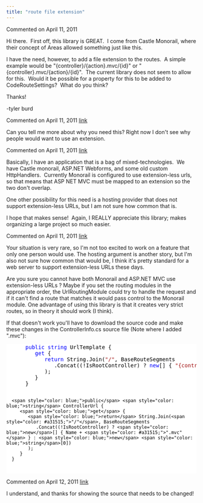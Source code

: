 ```yaml
---
title: "route file extension"
---
```

<div id="post595502" class="discussion-comment op">
   <div class="discussion-header">Commented on 
      <time datetime="2011-04-11T12:56:31.56-07:00" title="2011-04-11T12:56:31.56-07:00">April 11, 2011</time>
   </div>
   <div class="discussion-message">
<p>Hi there. &nbsp;First off, this library is GREAT. &nbsp;I come from Castle Monorail, where their concept of Areas allowed something just like this.</p>
<p>I have the need, however, to add a file extension to the routes. &nbsp;A simple example would be &quot;{controller}/{action}.mvc/{id}&quot; or &quot;{controller}.mvc/{action}/{id}&quot;. &nbsp;The current library does not seem to allow for this. &nbsp;Would it be possible for
 a property for this to be added to CodeRouteSettings? &nbsp;What do you think?</p>
<p>Thanks!</p>
<p>-tyler burd</p>
</div>
</div>
<div id="post595553" class="discussion-comment">
   <div class="discussion-header">Commented on 
      <time datetime="2011-04-11T14:33:18.267-07:00" title="2011-04-11T14:33:18.267-07:00">April 11, 2011</time> <a href="#post595553" class="post-link">link</a></div>
   <div class="discussion-message"><p>Can you tell me more about why you need this? Right now I don't see why people would want to use an extension.</p></div>
</div>
<div id="post595554" class="discussion-comment">
   <div class="discussion-header">Commented on 
      <time datetime="2011-04-11T14:38:11.18-07:00" title="2011-04-11T14:38:11.18-07:00">April 11, 2011</time> <a href="#post595554" class="post-link">link</a></div>
   <div class="discussion-message"><p>Basically, I have an application that is a bag of mixed-technologies. &nbsp;We have Castle monorail, ASP.NET Webforms, and some old custom HttpHandlers. &nbsp;Currently Monorail is configured to use extension-less urls, so that means that ASP NET MVC must be mapped to an extension so the two don't overlap.</p>
<p>One other possibility for this need is a hosting provider that does not support extension-less URLs, but I am not sure how common that is.</p>
<p>I hope that makes sense! &nbsp;Again, I REALLY appreciate this library; makes organizing a large project so much easier.</p></div>
</div>
<div id="post595612" class="discussion-comment">
   <div class="discussion-header">Commented on 
      <time datetime="2011-04-11T18:26:44.98-07:00" title="2011-04-11T18:26:44.98-07:00">April 11, 2011</time> <a href="#post595612" class="post-link">link</a></div>
   <div class="discussion-message"><p>Your situation is very rare, so I'm not too excited to work on a feature that only one person would use. The hosting argument is another story, but I'm also not sure how common that would be, I think it's pretty standard for a web server to support extension-less URLs these days.</p>
<p>Are you sure you cannot have both Monorail and ASP.NET MVC use extension-less URLs ? Maybe if you set the routing modules in the appropriate order, the UrlRoutingModule could try to handle the request and if it can't find a route that matches it would pass control to the Monorail module. One advantage of using this library is that it creates very strict routes, so in theory it should work (I think).</p>
<p>If that doesn't work you'll have to download the source code and make these changes in the ControllerInfo.cs source file (Note where I added ".mvc"):</p>
<p>
<div style="color: black; background-color: white;">
<pre>      <span style="color: blue;">public</span> <span style="color: blue;">string</span> UrlTemplate {
         <span style="color: blue;">get</span> {
            <span style="color: blue;">return</span> String.Join(<span style="color: #a31515;">"/"</span>, BaseRouteSegments
               .Concat((!IsRootController) ? <span style="color: blue;">new</span>[] { <span style="color: #a31515;">"{controller}"</span> + <span style="color: #a31515;">".mvc"</span> } : <span style="color: blue;">new</span> <span style="color: blue;">string</span>[0])
            );
         }
      }

      <span style="color: blue;">public</span> <span style="color: blue;">string</span> ControllerUrl {
         <span style="color: blue;">get</span> {
            <span style="color: blue;">return</span> String.Join(<span style="color: #a31515;">"/"</span>, BaseRouteSegments
               .Concat((!IsRootController) ? <span style="color: blue;">new</span>[] { Name + <span style="color: #a31515;">".mvc"</span> } : <span style="color: blue;">new</span> <span style="color: blue;">string</span>[0])
            );
         }
      }
</pre>
</div>
</p></div>
</div>
<div id="post596215" class="discussion-comment">
   <div class="discussion-header">Commented on 
      <time datetime="2011-04-12T14:51:03.413-07:00" title="2011-04-12T14:51:03.413-07:00">April 12, 2011</time> <a href="#post596215" class="post-link">link</a></div>
   <div class="discussion-message"><p>I understand, and thanks for showing the source that needs to be changed!</p></div>
</div>